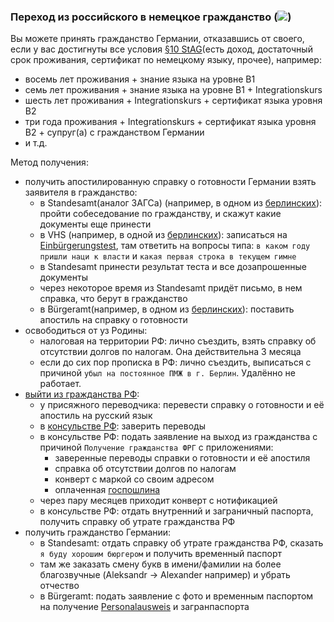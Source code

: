 ### Переход из российского в немецкое гражданство (![](files/ru.gif))

Вы можете принять гражданство Германии, отказавшись от своего, если у вас достигнуты все условия [§10 StAG](https://www.gesetze-im-internet.de/stag/__10.html)(есть доход, достаточный срок проживания, сертификат по немецкому языку, прочее), например:
* восемь лет проживания + знание языка на уровне B1
* семь лет проживания + знание языка на уровне B1 + Integrationskurs
* шесть лет проживания + Integrationskurs + сертификат языка уровня B2
* три года проживания + Integrationskurs + сертификат языка уровня B2 + супруг(а) с гражданством Германии
* и т.д.

Метод получения:
* получить апостилированную справку о готовности Германии взять заявителя в гражданство:
  * в Standesamt(аналог ЗАГСа) (например, в одном из [берлинских](https://www.berlin.de/standesamt/standesaemter-in-berlin/)): пройти собеседование по гражданству, и скажут какие документы еще принести
  * в VHS (например, в одной из [берлинских](https://www.berlin.de/vhs/)): записаться на [Einbürgerungstest](https://www.berlin.de/vhs/service/einbuergerung/deutscher-einbuergerungstest/), там ответить на вопросы типа: `в каком году пришли наци к власти` и `какая первая строка в текущем гимне`
  * в Standesamt принести результат теста и все дозапрошенные документы  
  * через некоторое время из Standesamt придёт письмо, в нем справка, что берут в гражданство
  * в Bürgeramt(например, в одном из [берлинских](https://service.berlin.de/standorte/buergeraemter/)): поставить апостиль на справку о готовности  
* освободиться от уз Родины:
  * налоговая на территории РФ: лично съездить, взять справку об отсутствии долгов по налогам. Она действительна 3 месяца
  * если до сих пор прописка в РФ: лично съездить, выписаться с причиной `убыл на постоянное ПМЖ в г. Берлин`. Удалённо не работает.
* [выйти из гражданства РФ](http://grajdanstvo-ru.ru/kak-otkazatsya-ot-grazhdanstva-rf.html):
  * у присяжного переводчика: перевести справку о готовности и её апостиль на русский язык
  * в [консульстве РФ](Консульство.md): заверить переводы
  * в консульстве РФ: подать заявление на выход из гражданства с причиной `Получение гражданства ФРГ` с приложениями:
    * заверенные переводы справки о готовности и её апостиля
    * справка об отсутствии долгов по налогам
    * конверт с маркой со своим адресом
    * оплаченная [госпошлина](https://base.garant.ru/10900200/fce40d57dbbe868a22b8d51b0513287a/)
  * через пару месяцев приходит конверт с нотификацией
  * в консульстве РФ: отдать внутренний и заграничный паспорта, получить справку об утрате гражданства РФ
* получить гражданство Германии:
  * в Standesamt: отдать справку об утрате гражданства РФ, сказать `я буду хорошим бюргером` и получить временный паспорт
  * там же заказать смену букв в имени/фамилии на более благозвучные (Aleksandr -> Alexander например) и убрать отчество
  * в Bürgeramt: подать заявление с фото и временным паспортом на получение [Personalausweis](https://service.berlin.de/dienstleistung/324325/) и загранпаспорта
